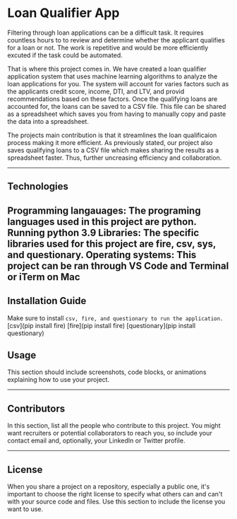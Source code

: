 # Loan Qualifier App

Filtering through loan applications can be a difficult task. It requires countless hours to to review and determine whether the applicant qualifies for a loan or not. The work is repetitive and would be more efficiently excuted if the task could be automated. 

That is where this project comes in. We have created a loan qualifier application system that uses machine learning algorithms to analyze the loan applications for you. The system will account for varies factors such as the applicants credit score, income, DTI, and LTV, and provid recommendations based on these factors. Once the qualifying loans are accounted for, the loans can be saved to a CSV file. This file can be shared as a spreadsheet which saves you from having to manually copy and paste the data into a spreadsheet.

The projects main contribution is that it streamlines the loan qualificaion process making it more efficient. As previously stated, our project also saves qualifying loans to a CSV file which makes sharing the results as a spreadsheet faster. Thus, further uncreasing efficiency and collaboration. 

---


## Technologies

Programming langauages: The programing languages used in this project are python. Running python 3.9
Libraries: The specific libraries used for this project are fire, csv, sys, and questionary. 
Operating systems: This project can be ran through VS Code and Terminal or iTerm on Mac 
---

## Installation Guide

Make sure to install ```csv, fire, and questionary to run the application.```
[csv](pip install fire)
[fire](pip install fire)
[questionary](pip install questionary)


## Usage

This section should include screenshots, code blocks, or animations explaining how to use your project.

---

## Contributors

In this section, list all the people who contribute to this project. You might want recruiters or potential collaborators to reach you, so include your contact email and, optionally, your LinkedIn or Twitter profile.

---

## License

When you share a project on a repository, especially a public one, it's important to choose the right license to specify what others can and can't with your source code and files. Use this section to include the license you want to use.
